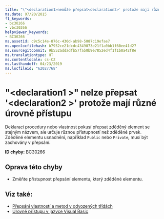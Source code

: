 ```yaml
---
title: "\"<declaration1>nemůže přepsat<declaration2>' protože mají různé úrovně přístupu"
ms.date: 07/20/2015
f1_keywords:
- bc30266
- vbc30266
helpviewer_keywords:
- BC30266
ms.assetid: c9c5c14e-876c-430d-ab98-5087c19efae7
ms.openlocfilehash: b7952ce21dcdc4349073e21f1a0bb1f60ee41d27
ms.sourcegitcommit: 9b552addadfb57fab0b9e7852ed4f1f1b8a42f8e
ms.translationtype: HT
ms.contentlocale: cs-CZ
ms.lasthandoff: 04/23/2019
ms.locfileid: "62027768"
---
```

# <a name="declaration1-cannot-override-declaration2-because-they-have-different-access-levels"></a>"\<declaration1 >" nelze přepsat '\<declaration2 >' protože mají různé úrovně přístupu
Deklaraci procedury nebo vlastnost pokusí přepsat zděděný element se stejným názvem, ale určuje různou přístupností než zděděné prvek. Zděděné elementu usnadnění, například `Public` nebo `Private`, musí být zachovány v přepsání.  
  
 **ID chyby:** BC30266  
  
## <a name="to-correct-this-error"></a>Oprava této chyby  
  
- Změňte přístupnost přepsání elementu, který zděděné elementu.  
  
## <a name="see-also"></a>Viz také:

- [Přepsání vlastností a metod v odvozených třídách](~/docs/visual-basic/programming-guide/language-features/objects-and-classes/inheritance-basics.md#overriding-properties-and-methods-in-derived-classes)
- [Úrovně přístupu v jazyce Visual Basic](../../visual-basic/programming-guide/language-features/declared-elements/access-levels.md)
